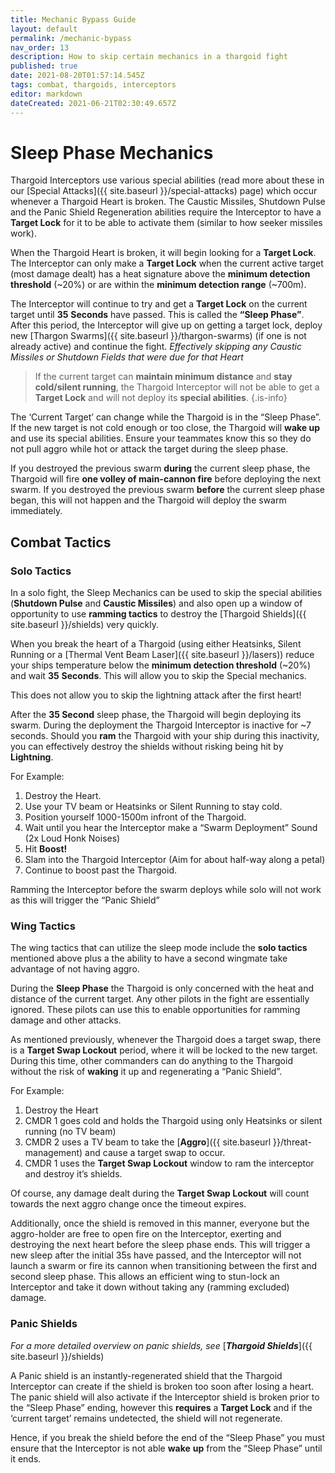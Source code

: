 ```yaml
---
title: Mechanic Bypass Guide
layout: default
permalink: /mechanic-bypass
nav_order: 13
description: How to skip certain mechanics in a thargoid fight
published: true
date: 2021-08-20T01:57:14.545Z
tags: combat, thargoids, interceptors
editor: markdown
dateCreated: 2021-06-21T02:30:49.657Z
---
```


# Sleep Phase Mechanics

Thargoid Interceptors use various special abilities (read more about these in our [Special Attacks]({{ site.baseurl }}/special-attacks) page) which occur whenever a Thargoid Heart is broken. The Caustic Missiles, Shutdown Pulse and the Panic Shield Regeneration abilities require the Interceptor to have a **Target Lock** for it to be able to activate them (similar to how seeker missiles work).

When the Thargoid Heart is broken, it will begin looking for a **Target Lock**. The Interceptor can only make a **Target Lock** when the current active target (most damage dealt) has a heat signature above the **minimum detection threshold** (~20%) or are within the **minimum detection range** (~700m).

The Interceptor will continue to try and get a **Target Lock** on the current target until **35** **Seconds** have passed. This is called the **“Sleep Phase”**. After this period, the Interceptor will give up on getting a target lock, deploy new [Thargon Swarms]({{ site.baseurl }}/thargon-swarms) (if one is not already active) and continue the fight. _Effectively skipping any Caustic Missiles or Shutdown Fields that were due for that Heart_

> If the current target can **maintain minimum distance** and **stay cold/silent running**, the Thargoid Interceptor will not be able to get a **Target Lock** and will not deploy its **special abilities**.
{.is-info}

The ‘Current Target’ can change while the Thargoid is in the “Sleep Phase”. If the new target is not cold enough or too close, the Thargoid will **wake up** and use its special abilities. Ensure your teammates know this so they do not pull aggro while hot or attack the target during the sleep phase.

If you destroyed the previous swarm **during** the current sleep phase, the Thargoid will fire **one volley of main-cannon fire** before deploying the next swarm. If you destroyed the previous swarm **before** the current sleep phase began, this will not happen and the Thargoid will deploy the swarm immediately.

## Combat Tactics

### Solo Tactics

In a solo fight, the Sleep Mechanics can be used to skip the special abilities (**Shutdown Pulse** and **Caustic Missiles**) and also open up a window of opportunity to use **ramming tactics** to destroy the [Thargoid Shields]({{ site.baseurl }}/shields) very quickly.

When you break the heart of a Thargoid (using either Heatsinks, Silent Running or a [Thermal Vent Beam Laser]({{ site.baseurl }}/lasers)) reduce your ships temperature below the **minimum detection threshold** (~20%) and wait **35** **Seconds**. This will allow you to skip the Special mechanics.

This does not allow you to skip the lightning attack after the first heart!

After the **35 Second** sleep phase, the Thargoid will begin deploying its swarm. During the deployment the Thargoid Interceptor is inactive for ~7 seconds. Should you **ram** the Thargoid with your ship during this inactivity, you can effectively destroy the shields without risking being hit by **Lightning**.

For Example:

1. Destroy the Heart.
1. Use your TV beam or Heatsinks or Silent Running to stay cold.
1. Position yourself 1000-1500m infront of the Thargoid.
1. Wait until you hear the Interceptor make a “Swarm Deployment” Sound (2x Loud Honk Noises)
1. Hit **Boost!**
1. Slam into the Thargoid Interceptor (Aim for about half-way along a petal)
1. Continue to boost past the Thargoid.

Ramming the Interceptor before the swarm deploys while solo will not work as this will trigger the “Panic Shield”

### Wing Tactics

The wing tactics that can utilize the sleep mode include the **solo tactics** mentioned above plus a the ability to have a second wingmate take advantage of not having aggro.

During the **Sleep Phase** the Thargoid is only concerned with the heat and distance of the current target. Any other pilots in the fight are essentially ignored. These pilots can use this to enable opportunities for ramming damage and other attacks.

As mentioned previously, whenever the Thargoid does a target swap, there is a **Target Swap Lockout** period, where it will be locked to the new target. During this time, other commanders can do anything to the Thargoid without the risk of **waking** it up and regenerating a “Panic Shield”.

For Example:

1. Destroy the Heart
1. CMDR 1 goes cold and holds the Thargoid using only Heatsinks or silent running (no TV beam)
1. CMDR 2 uses a TV beam to take the [**Aggro**]({{ site.baseurl }}/threat-management) and cause a target swap to occur.
1. CMDR 1 uses the **Target Swap Lockout** window to ram the interceptor and destroy it’s shields.

Of course, any damage dealt during the **Target Swap Lockout** will count towards the next aggro change once the timeout expires.

Additionally, once the shield is removed in this manner, everyone but the aggro-holder are free to open fire on the Interceptor, exerting and destroying the next heart before the sleep phase ends. This will trigger a new sleep after the initial 35s have passed, and the Interceptor will not launch a swarm or fire its cannon when transitioning between the first and second sleep phase. This allows an efficient wing to stun-lock an Interceptor and take it down without taking any (ramming excluded) damage.

### Panic Shields

*For a more detailed overview on panic shields, see* [***_Thargoid Shields_***]({{ site.baseurl }}/shields)

A Panic shield is an instantly-regenerated shield that the Thargoid Interceptor can create if the shield is broken too soon after losing a heart. The panic shield will also activate if the Interceptor shield is broken prior to the “Sleep Phase” ending, however this **requires** a **Target Lock** and if the ‘current target’ remains undetected, the shield will not regenerate.

Hence, if you break the shield before the end of the “Sleep Phase” you must ensure that the Interceptor is not able **wake** **up** from the “Sleep Phase” until it ends.